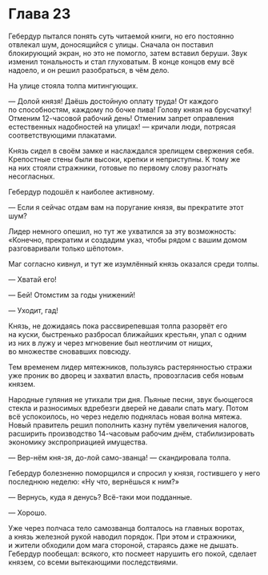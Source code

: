 # Глава 23

Гебердур пытался понять суть читаемой книги, но его постоянно отвлекал шум, доносящийся с улицы. Сначала он поставил блокирующий экран, но это не помогло, затем вставил беруши. Звук изменил тональность и стал глуховатым. В конце концов ему всё надоело, и он решил разобраться, в чём дело.

На улице стояла толпа митингующих.

— Долой князя! Даёшь достойную оплату труда! От каждого по способностям, каждому по бочке пива! Голову князя на брусчатку! Отменим 12-часовой рабочий день! Отменим запрет оправления естественных надобностей на улицах! — кричали люди, потрясая соответствующими плакатами.

Князь сидел в своём замке и наслаждался зрелищем свержения себя. Крепостные стены были высоки, крепки и неприступны. К тому же на них стояли стражники, готовые по первому слову разогнать несогласных.

Гебердур подошёл к наиболее активному.

— Если я сейчас отдам вам на поругание князя, вы прекратите этот шум?

Лидер немного опешил, но тут же ухватился за эту возможность: «Конечно, прекратим и создадим указ, чтобы рядом с вашим домом разговаривали только шёпотом».

Маг согласно кивнул, и тут же изумлённый князь оказался среди толпы.

— Хватай его!

— Бей! Отомстим за годы унижений!

— Уходит, гад!

Князь, не дожидаясь пока рассвирепевшая толпа разорвёт его на куски, быстренько разбросал ближайших крестьян, упал с одним из них в лужу и через мгновение был неотличим от нищих, во множестве сновавших повсюду.

Тем временем лидер мятежников, пользуясь растерянностью стражи уже проник во дворец и захватил власть, провозгласив себя новым князем.

Народные гуляния не утихали три дня. Пьяные песни, звук бьющегося стекла и разносимых вдребезги дверей не давали спать магу. Потом всё успокоилось, но через неделю поднялась новая волна мятежа. Новый правитель решил пополнить казну путём увеличения налогов, расширить производство 14-часовым рабочим днём, стабилизировать экономику экспроприацией имущества.

— Вер-нём кня-зя, до-лой само-званца! — скандировала толпа.

Гебердур болезненно поморщился и спросил у князя, гостившего у него последнюю неделю: «Ну что, вернёшься к ним?»

— Вернусь, куда я денусь? Всё-таки мои подданные.

— Хорошо.

Уже через полчаса тело самозванца болталось на главных воротах, а князь железной рукой наводил порядок. При этом и стражники, и жители обходили дом мага стороной, стараясь даже не дышать. Гебердур пообещал: всякого, кто посмеет нарушить его покой, сделает князем, со всеми вытекающими последствиями.


